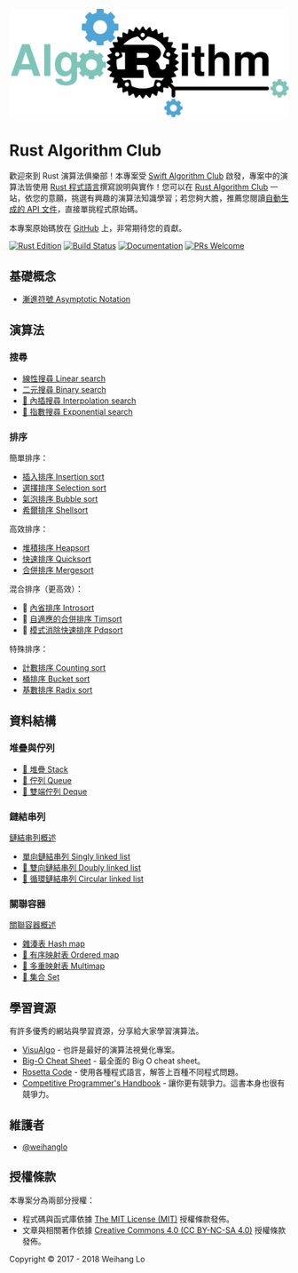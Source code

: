 ![](logo.svg)

# Rust Algorithm Club

歡迎來到 Rust 演算法俱樂部！本專案受 [Swift Algorithm Club][swift-algorithm-club] 啟發，專案中的演算法皆使用 [Rust 程式語言][rust]撰寫說明與實作！您可以在 [Rust Algorithm Club][main-site] 一站，依您的意願，挑選有興趣的演算法知識學習；若您夠大膽，推薦您閱讀[自動生成的 API 文件][generated-doc]，直接單挑程式原始碼。

本專案原始碼放在 [GitHub][source-code] 上，非常期待您的貢獻。

[![Rust Edition](https://img.shields.io/badge/Rust_Edition-2018-green.svg)][edition-guide]
[![Build Status](https://travis-ci.com/weihanglo/rust-algorithm-club.svg?token=jBygxQ3kLkkfxSeAJnP2&branch=master)][ci-status]
[![Documentation](https://img.shields.io/badge/doc-available-blue.svg)][generated-doc]
[![PRs Welcome](https://img.shields.io/badge/PRs-welcome-brightgreen.svg)](CONTRIBUTING.md)

[swift-algorithm-club]: https://github.com/raywenderlich/swift-algorithm-club
[rust]: https://www.rust-lang.org/
[source-code]: https://github.com/weihanglo/rust-algorithm-club
[main-site]: https://rust-algo.club
[ci-status]: https://travis-ci.com/weihanglo/rust-algorithm-club
[generated-doc]: https://rust-algo.club/doc/rust_algorithm_club/
[edition-guide]: https://rust-lang-nursery.github.io/edition-guide/rust-2018

## 基礎概念

- [漸進符號 Asymptotic Notation](concepts/asymptotic-notation)

## 演算法

### 搜尋

- [線性搜尋 Linear search](searching/linear_search)
- [二元搜尋 Binary search](searching/binary_search)
- [🚧 內插搜尋 Interpolation search](searching/interpolation_search)
- [🚧 指數搜尋 Exponential search](searching/exponential_search)

### 排序

簡單排序：

- [插入排序 Insertion sort](sorting/insertion_sort)
- [選擇排序 Selection sort](sorting/selection_sort)
- [氣泡排序 Bubble sort](sorting/bubble_sort)
- [希爾排序 Shellsort](sorting/shellsort)

高效排序：

- [堆積排序 Heapsort](sorting/heapsort)
- [快速排序 Quicksort](sorting/quicksort)
- [合併排序 Mergesort](sorting/mergesort)

混合排序（更高效）：

- 🚧 [內省排序 Introsort](sorting/introsort)
- 🚧 [自適應的合併排序 Timsort](sorting/timsort)
- 🚧 [模式消除快速排序 Pdqsort](sorting/pdqsort)

特殊排序：

- [計數排序 Counting sort](sorting/counting_sort)
- [桶排序 Bucket sort](sorting/bucket_sort)
- [基數排序 Radix sort](sorting/radix_sort)

## 資料結構

### 堆疊與佇列

- [🚧 堆疊 Stack](collections/stack)
- [🚧 佇列 Queue](collections/queue)
- [🚧 雙端佇列 Deque](collections/deque)

### 鏈結串列

[鏈結串列概述](collections/linked_list)

- [單向鏈結串列 Singly linked list](collections/singly_linked_list)
- [🚧 雙向鏈結串列 Doubly linked list](collections/doubly_linked_list)
- [🚧 循環鏈結串列 Circular linked list](collections/circular_linked_list)

### 關聯容器

[關聯容器概述](collections/associative-container)

- [雜湊表 Hash map](collections/hash_map)
- [🚧 有序映射表 Ordered map](collections/ordered_map)
- [🚧 多重映射表 Multimap](collections/multimap)
- [🚧 集合 Set](collections/set)

## 學習資源

有許多優秀的網站與學習資源，分享給大家學習演算法。

- [VisuAlgo](https://visualgo.net/) - 也許是最好的演算法視覺化專案。
- [Big-O Cheat Sheet](http://bigocheatsheet.com/) - 最全面的 Big O cheat sheet。
- [Rosetta Code](http://rosettacode.org) - 使用各種程式語言，解答上百種不同程式問題。
- [Competitive Programmer's Handbook](https://cses.fi/book.html) - 讓你更有競爭力。這書本身也很有競爭力。

## 維護者

- [@weihanglo](https://github.com/weihanglo)

## 授權條款

本專案分為兩部分授權：

- 程式碼與函式庫依據 [The MIT License (MIT)](LICENSE) 授權條款發佈。
- 文章與相關著作依據 [Creative Commons 4.0 (CC BY-NC-SA 4.0)](https://creativecommons.org/licenses/by-nc-sa/4.0/) 授權條款發佈。

Copyright © 2017 - 2018 Weihang Lo
